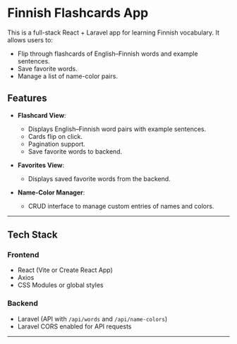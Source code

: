 # Finnish Flashcards App

This is a full-stack React + Laravel app for learning Finnish vocabulary. It allows users to:

-   Flip through flashcards of English–Finnish words and example sentences.
-   Save favorite words.
-   Manage a list of name-color pairs.

## Features

-   **Flashcard View**:

    -   Displays English–Finnish word pairs with example sentences.
    -   Cards flip on click.
    -   Pagination support.
    -   Save favorite words to backend.

-   **Favorites View**:

    -   Displays saved favorite words from the backend.

-   **Name-Color Manager**:
    -   CRUD interface to manage custom entries of names and colors.

---

## Tech Stack

### Frontend

-   React (Vite or Create React App)
-   Axios
-   CSS Modules or global styles

### Backend

-   Laravel (API with `/api/words` and `/api/name-colors`)
-   Laravel CORS enabled for API requests

---
